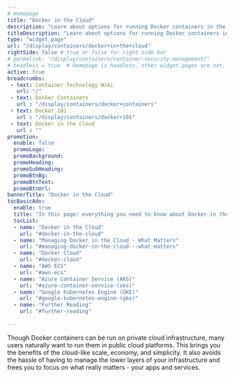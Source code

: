 ```yaml
---
# Homepage
title: "Docker in the Cloud"
description: "Learn about options for running Docker containers in the cloud: the official Docker Cloud service, AWS, AKS, and GKE."
titleDescription: "Learn about options for running Docker containers in the cloud: the official Docker Cloud service, AWS, AKS, and GKE."
type: "widget_page"
url: "/display/containers/docker+in+the+cloud"  
rightSide: false # true or false for right side bar
# permalink: "/display/containers/container-security-management/"
# headless = true  # Homepage is headless, other widget pages are not.
active: true
breadcrumbs:
 - text: Container Technology Wiki
   url: "/"
 - text: Docker Containers
   url : "/display/containers/docker+containers"
 - text: Docker 101
   url : "/display/containers/docker+101"
 - text: Docker in the Cloud
   url : ""
promotion:
  enable: false
  promoLogo: 
  promoBackground: 
  promoHeading:
  promoSubHeading: 
  promoBtnBg:
  promoBtnText: 
  promoBtnUrl: 
bannerTitle: "Docker in the Cloud"
tocBasicAdv:
  enable: true
  title: "In this page: everything you need to know about Docker in the Cloud."
  tocList:
  - name: "Docker in the Cloud"
    url: "#docker-in-the-cloud"
  - name: "Managing Docker in the Cloud - What Matters"  
    url: "#managing-docker-in-the-cloud---what-matters"
  - name: "Docker Cloud"
    url: "#docker-cloud"
  - name: "AWS ECS"
    url: "#aws-ecs"
  - name: "Azure Container Service (AKS)"
    url: "#azure-container-service-(aks)"
  - name: "Google Kubernetes Engine (GKE)"
    url: "#google-kubernetes-engine-(gke)"
  - name: "Further Reading"
    url: "#further-reading"
    
---
```

Though Docker containers can be run on private cloud infrastructure, many users naturally want to run them in public cloud platforms. This brings you the benefits of the cloud-like scale, economy, and simplicity. It also avoids the hassle of having to manage the lower layers of your infrastructure and frees you to focus on what really matters - your apps and services.